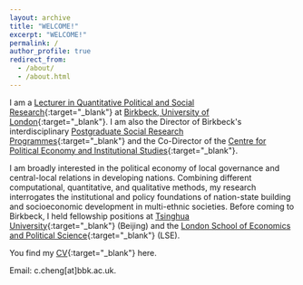 ```yaml
---
layout: archive
title: "WELCOME!"
excerpt: "WELCOME!"
permalink: /
author_profile: true
redirect_from: 
  - /about/
  - /about.html
---
```


I am a [Lecturer in Quantitative Political and Social Research](https://www.bbk.ac.uk/our-staff/profile/9336193/dennis-chao-yo-cheng){:target="_blank"} at [Birkbeck, University of London](https://www.bbk.ac.uk/){:target="_blank"}. I am also the Director of Birkbeck's interdisciplinary [Postgraduate Social Research Programmes](https://search.bbk.ac.uk/search/courses/?q=&subjects=Social+research){:target="_blank"} and the Co-Director of the [Centre for Political Economy and Institutional Studies](http://www7.bbk.ac.uk/cpeis/){:target="_blank"}.

I am broadly interested in the political economy of local governance and central-local relations in developing nations. Combining different computational, quantitative, and qualitative methods, my research interrogates the institutional and policy foundations of nation-state building and socioeconomic development in multi-ethnic societies. Before coming to Birkbeck, I held fellowship positions at [Tsinghua University](https://www.tsinghua.edu.cn/){:target="_blank"} (Beijing) and the [London School of Economics and Political Science](https://www.lse.ac.uk/){:target="_blank"} (LSE).

You find my [CV](https://www.dropbox.com/scl/fi/6ycmaw1r23atusjvuosyl/Vitae-2024.pdf?rlkey=bhqtly1ovhz7dcshxd1cnyxrl&dl=0){:target="_blank"} here.

Email: c.cheng[at]bbk.ac.uk.